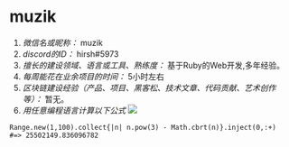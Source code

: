 # muzik

1. *微信名或昵称：* muzik
2. *discord的ID：* hirsh#5973
3. *擅长的建设领域、语言或工具、熟练度：* 基于Ruby的Web开发,多年经验。
4. *每周能花在业余项目的时间：* 5小时左右
5. *区块链建设经验（产品、项目、黑客松、技术文章、代码贡献、艺术创作等）：* 暂无。
6. *用任意编程语言计算以下公式*
![](https://latex.codecogs.com/svg.image?\sum_{n=1}^{100}\left&space;(n^{3}-\sqrt[3]{n}&space;\right&space;))

```Ruby#
Range.new(1,100).collect{|n| n.pow(3) - Math.cbrt(n)}.inject(0,:+)
#=> 25502149.836096782
```
